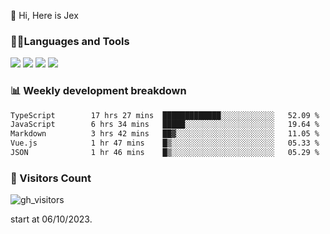  👋 Hi, Here is Jex

 

### 🧑‍💻Languages and Tools

<code><a href="https://react.dev"><img src="https://api.iconify.design/logos:react.svg" /></a></code>
<code><a href="https://github.com/vuejs/core"><img src="https://api.iconify.design/logos:vue.svg" /></a></code> 
<code><a href="https://github.com/microsoft/TypeScript"><img src="https://api.iconify.design/logos:typescript-icon.svg" /></a></code>
<code><a href="https://threejs.org/"><img src="https://api.iconify.design/logos:threejs.svg" /></a></code>

### 📊 Weekly development breakdown

<!--START_SECTION:waka-->

```txt
TypeScript        17 hrs 27 mins  █████████████░░░░░░░░░░░░   52.09 %
JavaScript        6 hrs 34 mins   █████░░░░░░░░░░░░░░░░░░░░   19.64 %
Markdown          3 hrs 42 mins   ██▓░░░░░░░░░░░░░░░░░░░░░░   11.05 %
Vue.js            1 hr 47 mins    █▒░░░░░░░░░░░░░░░░░░░░░░░   05.33 %
JSON              1 hr 46 mins    █▒░░░░░░░░░░░░░░░░░░░░░░░   05.29 %
```

<!--END_SECTION:waka-->


### 👀 Visitors Count

![gh_visitors](https://profile-counter.glitch.me/jexlau/count.svg)

start at 06/10/2023.
